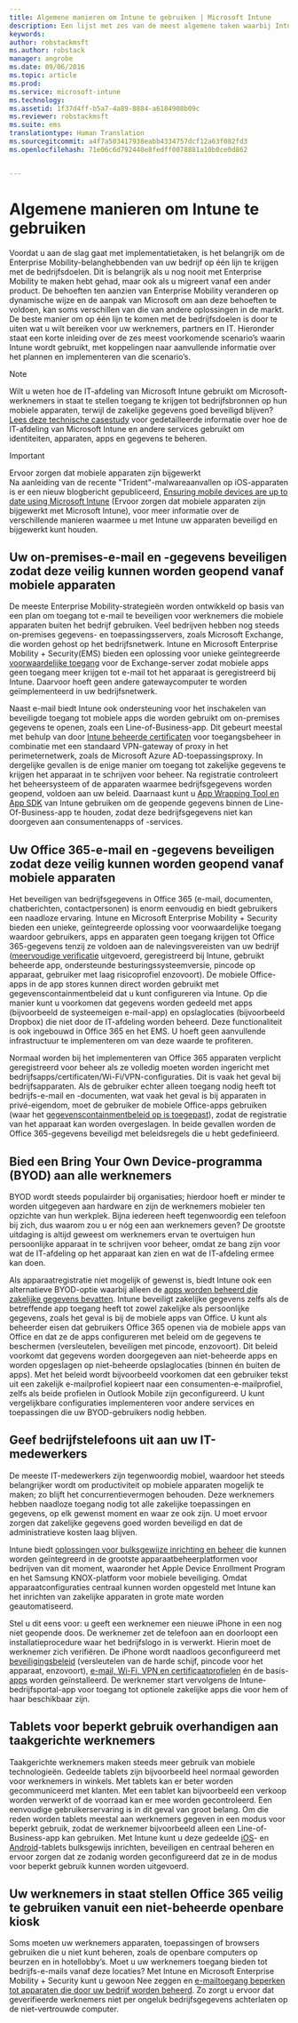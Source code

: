 ```yaml
---
title: Algemene manieren om Intune te gebruiken | Microsoft Intune
description: Een lijst met zes van de meest algemene taken waarbij Intune kan worden gebruikt
keywords: 
author: robstackmsft
ms.author: robstack
manager: angrobe
ms.date: 09/06/2016
ms.topic: article
ms.prod: 
ms.service: microsoft-intune
ms.technology: 
ms.assetid: 1f37d4ff-b5a7-4a89-8884-a6184908b09c
ms.reviewer: robstackmsft
ms.suite: ems
translationtype: Human Translation
ms.sourcegitcommit: a4f7a503417938eabb4334757dcf12a63f082fd3
ms.openlocfilehash: 71e06c6d792440e8fedff0078881a10b0ce0d862


---
```


# Algemene manieren om Intune te gebruiken

Voordat u aan de slag gaat met implementatietaken, is het belangrijk om de Enterprise Mobility-belanghebbenden van uw bedrijf op één lijn te krijgen met de bedrijfsdoelen.  Dit is belangrijk als u nog nooit met Enterprise Mobility te maken hebt gehad, maar ook als u migreert vanaf een ander product.  De behoeften ten aanzien van Enterprise Mobility veranderen op dynamische wijze en de aanpak van Microsoft om aan deze behoeften te voldoen, kan soms verschillen van die van andere oplossingen in de markt.  De beste manier om op één lijn te komen met de bedrijfsdoelen is door te uiten wat u wilt bereiken voor uw werknemers, partners en IT.  Hieronder staat een korte inleiding over de zes meest voorkomende scenario’s waarin Intune wordt gebruikt, met koppelingen naar aanvullende informatie over het plannen en implementeren van die scenario’s.

>[!NOTE]
>Wilt u weten hoe de IT-afdeling van Microsoft Intune gebruikt om Microsoft-werknemers in staat te stellen toegang te krijgen tot bedrijfsbronnen op hun mobiele apparaten, terwijl de zakelijke gegevens goed beveiligd blijven? [Lees deze technische casestudy](https://www.microsoft.com/itshowcase/Article/Content/588) voor gedetailleerde informatie over hoe de IT-afdeling van Microsoft Intune en andere services gebruikt om identiteiten, apparaten, apps en gegevens te beheren.  

>[!IMPORTANT]
>Ervoor zorgen dat mobiele apparaten zijn bijgewerkt<br>
>Na aanleiding van de recente "Trident"-malwareaanvallen op iOS-apparaten is er een nieuw blogbericht gepubliceerd, [Ensuring mobile devices are up to date using Microsoft Intune](https://blogs.technet.microsoft.com/enterprisemobility/2016/08/26/ensuring-mobile-devices-are-up-to-date-using-microsoft-intune/) (Ervoor zorgen dat mobiele apparaten zijn bijgewerkt met Microsoft Intune), voor meer informatie over de verschillende manieren waarmee u met Intune uw apparaten beveiligd en bijgewerkt kunt houden.

## Uw on-premises-e-mail en -gegevens beveiligen zodat deze veilig kunnen worden geopend vanaf mobiele apparaten
De meeste Enterprise Mobility-strategieën worden ontwikkeld op basis van een plan om toegang tot e-mail te beveiligen voor werknemers die mobiele apparaten buiten het bedrijf gebruiken. Veel bedrijven hebben nog steeds on-premises gegevens- en toepassingsservers, zoals Microsoft Exchange, die worden gehost op het bedrijfsnetwerk. Intune en Microsoft Enterprise Mobility + Security(EMS) bieden een oplossing voor unieke geïntegreerde [voorwaardelijke toegang](/intune/deploy-use/restrict-access-to-email-and-o365-services-with-microsoft-intune) voor de Exchange-server zodat mobiele apps geen toegang meer krijgen tot e-mail tot het apparaat is geregistreerd bij Intune. Daarvoor hoeft geen andere gatewaycomputer te worden geïmplementeerd in uw bedrijfsnetwerk.

Naast e-mail biedt Intune ook ondersteuning voor het inschakelen van beveiligde toegang tot mobiele apps die worden gebruikt om on-premises gegevens te openen, zoals een Line-of-Business-app.  Dit gebeurt meestal met behulp van door [Intune beheerde certificaten](/intune/deploy-use/secure-resource-access-with-certificate-profiles) voor toegangsbeheer in combinatie met een standaard VPN-gateway of proxy in het perimeternetwerk, zoals de Microsoft Azure AD-toepassingsproxy.  In dergelijke gevallen is de enige manier om toegang tot zakelijke gegevens te krijgen het apparaat in te schrijven voor beheer.  Na registratie controleert het beheersysteem of de apparaten waarmee bedrijfsgegevens worden geopend, voldoen aan uw beleid.  Daarnaast kunt u [App Wrapping Tool en App SDK](/intune/deploy-use/decide-how-to-prepare-apps-for-mobile-application-management-with-microsoft-intune) van Intune gebruiken om de geopende gegevens binnen de Line-Of-Business-app te houden, zodat deze bedrijfsgegevens niet kan doorgeven aan consumentenapps of -services.

<!-- Learn more about how to plan and deploy Intune to help secure on-premises email and data. -->

## Uw Office 365-e-mail en -gegevens beveiligen zodat deze veilig kunnen worden geopend vanaf mobiele apparaten
Het beveiligen van bedrijfsgegevens in Office 365 (e-mail, documenten, chatberichten, contactpersonen) is enorm eenvoudig en biedt gebruikers een naadloze ervaring. Intune en Microsoft Enterprise Mobility + Security bieden een unieke, geïntegreerde oplossing voor voorwaardelijke toegang waardoor gebruikers, apps en apparaten geen toegang krijgen tot Office 365-gegevens tenzij ze voldoen aan de nalevingsvereisten van uw bedrijf ([meervoudige verificatie](/intune/deploy-use/protect-windows-devices-with-multi-factor-authentication) uitgevoerd, geregistreerd bij Intune, gebruikt beheerde app, ondersteunde besturingssysteemversie, pincode op apparaat, gebruiker met laag risicoprofiel enzovoort). De mobiele Office-apps in de app stores kunnen direct worden gebruikt met gegevenscontainmentbeleid dat u kunt configureren via Intune. Op die manier kunt u voorkomen dat gegevens worden gedeeld met apps (bijvoorbeeld de systeemeigen e-mail-app) en opslaglocaties (bijvoorbeeld Dropbox) die niet door de IT-afdeling worden beheerd.  Deze functionaliteit is ook ingebouwd in Office 365 en het EMS.  U hoeft geen aanvullende infrastructuur te implementeren om van deze waarde te profiteren.

Normaal worden bij het implementeren van Office 365 apparaten verplicht geregistreerd voor beheer als ze volledig moeten worden ingericht met bedrijfsapps/certificaten/Wi-Fi/VPN-configuraties. Dit is vaak het geval bij bedrijfsapparaten.  Als de gebruiker echter alleen toegang nodig heeft tot bedrijfs-e-mail en -documenten, wat vaak het geval is bij apparaten in privé-eigendom, moet de gebruiker de mobiele Office-apps gebruiken (waar het [gegevenscontainmentbeleid op is toegepast](/intune/deploy-use/protect-apps-and-data-with-microsoft-intune)), zodat de registratie van het apparaat kan worden overgeslagen.  In beide gevallen worden de Office 365-gegevens beveiligd met beleidsregels die u hebt gedefinieerd.

<!-- Learn more about how to plan and deploy Intune to help secure Office 365 email and data. -->

## Bied een Bring Your Own Device-programma (BYOD) aan alle werknemers
BYOD wordt steeds populairder bij organisaties; hierdoor hoeft er minder te worden uitgegeven aan hardware en zijn de werknemers mobieler ten opzichte van hun werkplek. Bijna iedereen heeft tegenwoordig een telefoon bij zich, dus waarom zou u er nóg een aan werknemers geven? De grootste uitdaging is altijd geweest om werknemers ervan te overtuigen hun persoonlijke apparaat in te schrijven voor beheer, omdat ze bang zijn voor wat de IT-afdeling op het apparaat kan zien en wat de IT-afdeling ermee kan doen.  

Als apparaatregistratie niet mogelijk of gewenst is, biedt Intune ook een alternatieve BYOD-optie waarbij alleen de [apps worden beheerd die zakelijke gegevens bevatten](/intune/deploy-use/protect-apps-and-data-with-microsoft-intune).  Intune beveiligt zakelijke gegevens zelfs als de betreffende app toegang heeft tot zowel zakelijke als persoonlijke gegevens, zoals het geval is bij de mobiele apps van Office.  U kunt als beheerder eisen dat gebruikers Office 365 openen via de mobiele apps van Office en dat ze de apps configureren met beleid om de gegevens te beschermen (versleutelen, beveiligen met pincode, enzovoort).  Dit beleid voorkomt dat gegevens worden doorgegeven aan niet-beheerde apps en worden opgeslagen op niet-beheerde opslaglocaties (binnen én buiten de apps).  Met het beleid wordt bijvoorbeeld voorkomen dat een gebruiker tekst uit een zakelijk e-mailprofiel kopieert naar een consumenten-e-mailprofiel, zelfs als beide profielen in Outlook Mobile zijn geconfigureerd.  U kunt vergelijkbare configuraties implementeren voor andere services en toepassingen die uw BYOD-gebruikers nodig hebben.

<!-- Learn more about how to plan and deploy Intune to support BYOD.-->

## Geef bedrijfstelefoons uit aan uw IT-medewerkers
De meeste IT-medewerkers zijn tegenwoordig mobiel, waardoor het steeds belangrijker wordt om productiviteit op mobiele apparaten mogelijk te maken; zo blijft het concurrentievermogen behouden.  Deze werknemers hebben naadloze toegang nodig tot alle zakelijke toepassingen en gegevens, op elk gewenst moment en waar ze ook zijn.  U moet ervoor zorgen dat zakelijke gegevens goed worden beveiligd en dat de administratieve kosten laag blijven.  

Intune biedt [oplossingen voor bulksgewijze inrichting en beheer](/intune/deploy-use/manage-corporate-owned-devices) die kunnen worden geïntegreerd in de grootste apparaatbeheerplatformen voor bedrijven van dit moment, waaronder het Apple Device Enrollment Program en het Samsung KNOX-platform voor mobiele beveiliging.  Omdat apparaatconfiguraties centraal kunnen worden opgesteld met Intune kan het inrichten van zakelijke apparaten in grote mate worden geautomatiseerd.  

Stel u dit eens voor: u geeft een werknemer een nieuwe iPhone in een nog niet geopende doos. De werknemer zet de telefoon aan en doorloopt een installatieprocedure waar het bedrijfslogo in is verwerkt. Hierin moet de werknemer zich verifiëren. De iPhone wordt naadloos geconfigureerd met [beveiligingsbeleid](/intune/deploy-use/manage-settings-and-features-on-your-devices-with-microsoft-intune-policies) (versleutelen van de harde schijf, pincode voor het apparaat, enzovoort), [e-mail, Wi-Fi, VPN en certificaatprofielen](/intune/deploy-use/enable-access-to-company-resources-with-microsoft-intune) én de basis-[apps](/intune/deploy-use/add-apps) worden geïnstalleerd. De werknemer start vervolgens de Intune-bedrijfsportal-app voor toegang tot optionele zakelijke apps die voor hem of haar beschikbaar zijn.

<!-- Learn more about how to plan and deploy Intune to support corporate owned devices. -->

## Tablets voor beperkt gebruik overhandigen aan taakgerichte werknemers
Taakgerichte werknemers maken steeds meer gebruik van mobiele technologieën.  Gedeelde tablets zijn bijvoorbeeld heel normaal geworden voor werknemers in winkels.  Met tablets kan er beter worden gecommuniceerd met klanten. Met een tablet kan bijvoorbeeld een verkoop worden verwerkt of de voorraad kan er mee worden gecontroleerd.  Een eenvoudige gebruikerservaring is in dit geval van groot belang.  Om die reden worden tablets meestal aan werknemers gegeven in een modus voor beperkt gebruik, zodat de werknemer bijvoorbeeld alleen een Line-of-Business-app kan gebruiken.  Met Intune kunt u deze gedeelde [iOS](/intune/deploy-use/ios-policy-settings-in-microsoft-intune#general-configuration-policy-settings)- en [Android](/intune/deploy-use/android-policy-settings-in-microsoft-intune#general-configuration-policy)-tablets bulksgewijs inrichten, beveiligen en centraal beheren en ervoor zorgen dat ze zodanig worden geconfigureerd dat ze in de modus voor beperkt gebruik kunnen worden uitgevoerd.

<!-- Learn more about how to plan and deploy Intune to support shared tablets. -->

## Uw werknemers in staat stellen Office 365 veilig te gebruiken vanuit een niet-beheerde openbare kiosk
Soms moeten uw werknemers apparaten, toepassingen of browsers gebruiken die u niet kunt beheren, zoals de openbare computers op beurzen en in hotellobby’s. Moet u uw werknemers toegang bieden tot bedrijfs-e-mails vanaf deze locaties? Met Intune en Microsoft Enterprise Mobility + Security <!--you have choices. The--> kunt u gewoon Nee zeggen en [e-mailtoegang beperken tot apparaten die door uw bedrijf worden beheerd](/intune/deploy-use/restrict-access-to-email-and-o365-services-with-microsoft-intune).  <!-- Alternatively, you can choose to allow limited access to these untrusted computers by requiring multi-factor authentication and only allowing browser access (Outlook Web Access) in a mode where files cannot be downloaded (e.g. email attachments).-->  Zo zorgt u ervoor dat geverifieerde werknemers niet per ongeluk bedrijfsgegevens achterlaten op de niet-vertrouwde computer.

<!-- Learn more about how to plan and deploy Intune to support kiosks. -->



<!--HONumber=Oct16_HO4-->


